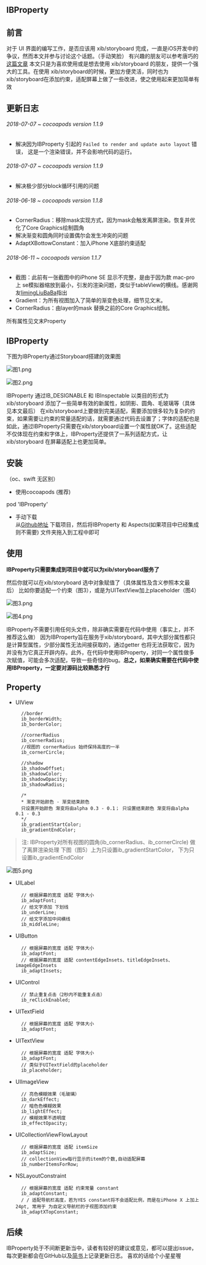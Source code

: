 

## IBProperty

## 前言

对于 UI 界面的编写工作，是否应该用 xib/storyboard 完成，一直是iOS开发中的争议，然而本文并参与讨论这个话题。（手动笑脸）
有兴趣的朋友可以参考唐巧的[这篇文章](http://blog.devtang.com/2015/03/22/ios-dev-controversy-2/)
本文只是为喜欢使用或是想去使用 xib/storyboard 的朋友，提供一个强大的工具。在使用 xib/storyboard的时候，更加方便灵活，同时也为 xib/storyboard在添加约束，适配屏幕上做了一些改进，使之使用起来更加简单有效

## 更新日志

###### 2018-07-07 ~ cocoapods version 1.1.9
* 解决因为IBProperty 引起的 `Failed to render and update auto layout` 错误， 这是一个渲染错误，并不会影响代码的运行。
###### 2018-07-07 ~ cocoapods version 1.1.9
* 解决极少部分block循环引用的问题
###### 2018-06-18 ~ cocoapods version 1.1.8
* CornerRadius：移除mask实现方式，因为mask会触发离屏渲染。恢复并优化了Core Graphics绘制圆角
* 解决渐变和圆角同时设置偶尔会发生冲突的问题
* AdaptXBottowConstant：加入iPhone X底部约束适配
###### 2018-06-11 ~ cocoapods version 1.1.7
* 截图：此前有一张截图中的iPhone SE 显示不完整，是由于因为款 mac-pro 上 se模拟器缩放到最小，引发的渲染问题，类似于tableView的横线。感谢网友[limingLiuBaBa](https://github.com/limingLiuBaBa)指出
* Gradient：为所有视图加入了简单的渐变色处理，细节见文末。
* CornerRadius：由layer的mask 替换之前的Core Graphics绘制。 

所有属性见文末Property

## IBProperty

下图为IBProperty通过Storyboard搭建的效果图

![图1.png](https://upload-images.jianshu.io/upload_images/5192751-cf412c2dc9bb9b97.png?imageMogr2/auto-orient/strip%7CimageView2/2/w/1240)

![图2.png](https://upload-images.jianshu.io/upload_images/5192751-a464356a09246cdc.png?imageMogr2/auto-orient/strip%7CimageView2/2/w/1240)

IBProperty 通过IB_DESIGNABLE 和 IBInspectable 以类目的形式为xib/storyboard  添加了一些简单有效的新属性，如阴影、圆角、毛玻璃等（具体见本文最后）
在xib/storyboard上要做到完美适配，需要添加很多较为复杂的约束，如果需要让约束的常量适配的话，就需要通过代码去设置了；字体的适配也是如此，通过IBProperty只需要在xib/storyboard设置一个属性就OK了。这些适配不仅体现在约束和字体上，IBProperty还提供了一系列适配方式，让xib/storyboard 在屏幕适配上也更加简单。

## 安装

（oc、swift 无区别）
* 使用cocoapods (推荐)

pod 'IBProperty'  
* 手动下载    
从[Github地址](https://github.com/SunriseOYR/IBProperty) 下载项目，然后将IBProperty 和 Aspects(如果项目中已经集成 则不需要) 文件夹拖入到工程中即可

## 使用

**IBProperty只需要集成到项目中就可以为xib/storyboard服务了**

然后你就可以在xib/storyboard 选中对象赋值了（具体属性及含义参照本文最后）
比如你要适配一个约束（图3），或是为UITextView加上placeholder（图4）

![图3.png](http://upload-images.jianshu.io/upload_images/5192751-aba0b7dd32e38936.png?imageMogr2/auto-orient/strip%7CimageView2/2/w/1240)

![图4.png](http://upload-images.jianshu.io/upload_images/5192751-9d511d4820c53659.png?imageMogr2/auto-orient/strip%7CimageView2/2/w/1240)

IBProperty不需要引用任何头文件，除非确实需要在代码中使用（事实上，并不推荐这么做）
因为IBProperty旨在服务于xib/storyboard，其中大部分属性都只是计算型属性，少部分属性无法间接获取的，通过getter 也将无法获取它，因为并没有为它真正开辟内存。此外，在代码中使用IBProperty，对同一个属性做多次赋值，可能会多次适配，导致一些奇怪的bug。**总之，如果确实需要在代码中使用IBProperty，一定要对源码比较熟悉才行**

## Property

* UIView  

        //border
        ib_borderWidth;
        ib_borderColor;

        //cornerRadius
        ib_cornerRadius;
        //视图的 cornerRadius 始终保持高度的一半
        ib_cornerCircle;

        //shadow
        ib_shadowOffset;
        ib_shadowColor;
        ib_shadowOpacity;
        ib_shadowRadius;

        /*
        * 渐变开始颜色 - 渐变结束颜色
        只设置开始颜色 渐变将由alpha 0.3 - 0.1； 只设置结束颜色 渐变将由alpha 0.1 - 0.3
        */
        ib_gradientStartColor;
        ib_gradientEndColor;

> 注: IBProperty对所有视图的圆角(ib_cornerRadius、ib_cornerCircle) 做了离屏渲染处理
下图（图5）上为只设置ib_gradientStartColor， 下为只设置ib_gradientEndColor

![图5.png](https://upload-images.jianshu.io/upload_images/5192751-71ebad74e8be3319.png?imageMogr2/auto-orient/strip%7CimageView2/2/w/1240)


* UILabel    

        // 根据屏幕的宽度 适配 字体大小
        ib_adaptFont;
        // 给文字添加 下划线
        ib_underLine;
        // 给文字添加中间横线
        ib_middleLine;

* UIButton  

        // 根据屏幕的宽度 适配 字体大小
        ib_adaptFont;
        // 根据屏幕的宽度 适配 contentEdgeInsets、titleEdgeInsets、imageEdgeInsets
        ib_adaptInsets;

* UIControl  

        // 禁止重复点击（2秒内不能重复点击）
        ib_reClickEnabled;

* UITextField  

        // 根据屏幕的宽度 适配 字体大小
        ib_adaptFont;

* UITextView  

        // 根据屏幕的宽度 适配 字体大小
        ib_adaptFont;
        // 类似于UITextField的placeholder
        ib_placeholder;

* UIImageView    

        // 亮色模糊效果（毛玻璃）
        ib_darkEffect;
        // 暗色色模糊效果
        ib_lightEffect;
        // 模糊效果不透明度
        ib_effectOpacity;

* UICollectionViewFlowLayout  

        // 根据屏幕的宽度 适配 itemSize
        ib_adaptSize;
        // collectionView每行显示的item的个数,自动适配屏幕 
        ib_numberItemsForRow;

* NSLayoutConstraint  

        // 根据屏幕的宽度 适配 约束常量 constant
        ib_adaptConstant;
        / / 适配导航栏高度，若为YES constant将不会适配比例，而是在iPhone X 上加上24pt, 常用于 为自定义导航栏的子视图添加约束 
        ib_adaptXTopConstant;

## 后续

IBProperty处于不间断更新当中，读者有较好的建议或意见，都可以提出issue，每次更新都会在GitHub以及[简书](https://www.jianshu.com/p/9a758301c5f4)上记录更新日志。
喜欢的话给个小星星喔
